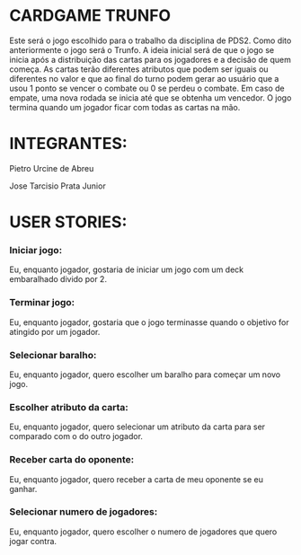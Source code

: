 # CARDGAME TRUNFO

Este será o jogo escolhido para o trabalho da disciplina de PDS2. Como dito anteriormente o jogo será o Trunfo. A ideia inicial será de que o jogo se inicia após a distribuição das cartas para os jogadores e a decisão de quem começa. As cartas terão diferentes atributos que podem ser iguais ou diferentes no valor e que ao final do turno podem gerar ao usuário que a usou 1 ponto se vencer o combate ou 0 se perdeu o combate. Em caso de empate, uma nova rodada se inicia até que se obtenha um vencedor. O jogo termina quando um jogador ficar com todas as cartas na mão.





# INTEGRANTES:

Pietro Urcine de Abreu

Jose Tarcisio Prata Junior




# USER STORIES:


### Iniciar jogo:

Eu, enquanto jogador, gostaria de iniciar um jogo com um deck embaralhado divido por 2.


### Terminar jogo:

Eu, enquanto jogador, gostaria que o jogo terminasse quando o objetivo for atingido por um jogador.


### Selecionar baralho:

Eu, enquanto jogador, quero escolher um baralho para começar um novo jogo.


### Escolher atributo da carta:

Eu, enquanto jogador, quero selecionar um atributo da carta para ser comparado com o do outro jogador.


### Receber carta do oponente:

Eu, enquanto jogador, quero receber a carta de meu oponente se eu ganhar.


### Selecionar numero de jogadores:

Eu, enquanto jogador, quero escolher o numero de jogadores que quero jogar contra.


